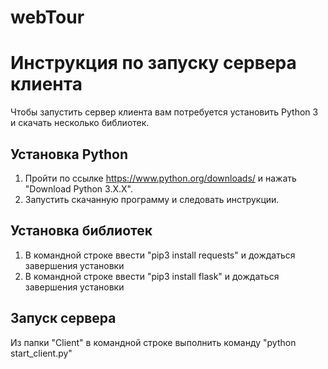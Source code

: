 # webTour

# Инструкция по запуску сервера клиента
Чтобы запустить сервер клиента вам потребуется установить Python 3 и скачать несколько библиотек.
## Установка Python
1. Пройти по ссылке https://www.python.org/downloads/ и нажать "Download Python 3.Х.Х".
2. Запустить скачанную программу и следовать инструкции.
## Установка библиотек
1. В командной строке ввести "pip3 install requests" и дождаться завершения установки
2. В командной строке ввести "pip3 install flask" и дождаться завершения установки
## Запуск сервера
Из папки "Client" в командной строке выполнить команду "python start_client.py"
